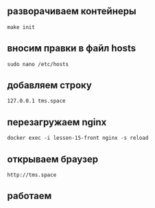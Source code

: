 ## разворачиваем контейнеры
```make init```

## вносим правки в файл hosts
```sudo nano /etc/hosts```

## добавляем строку
```127.0.0.1 tms.space```

## перезагружаем nginx
```docker exec -i lesson-15-front nginx -s reload```

## открываем браузер
```http://tms.space```

## работаем